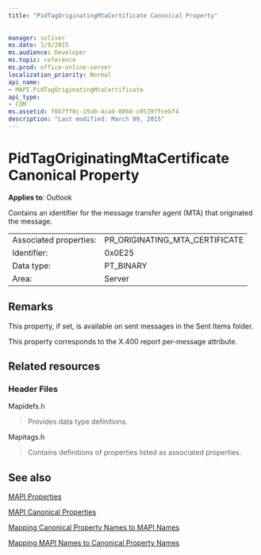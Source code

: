 ```yaml
---
title: "PidTagOriginatingMtaCertificate Canonical Property"
 
 
manager: soliver
ms.date: 3/9/2015
ms.audience: Developer
ms.topic: reference
ms.prod: office-online-server
localization_priority: Normal
api_name:
- MAPI.PidTagOriginatingMtaCertificate
api_type:
- COM
ms.assetid: f6b7ff0c-19a0-4cad-8868-c05397fcebf4
description: "Last modified: March 09, 2015"
---
```


# PidTagOriginatingMtaCertificate Canonical Property

  
  
**Applies to**: Outlook 
  
Contains an identifier for the message transfer agent (MTA) that originated the message.
  
|||
|:-----|:-----|
|Associated properties:  <br/> |PR_ORIGINATING_MTA_CERTIFICATE  <br/> |
|Identifier:  <br/> |0x0E25  <br/> |
|Data type:  <br/> |PT_BINARY  <br/> |
|Area:  <br/> |Server  <br/> |
   
## Remarks

This property, if set, is available on sent messages in the Sent Items folder.
  
This property corresponds to the X.400 report per-message attribute.
  
## Related resources

### Header Files

Mapidefs.h
  
> Provides data type definitions.
    
Mapitags.h
  
> Contains definitions of properties listed as associated properties.
    
## See also



[MAPI Properties](mapi-properties.md)
  
[MAPI Canonical Properties](mapi-canonical-properties.md)
  
[Mapping Canonical Property Names to MAPI Names](mapping-canonical-property-names-to-mapi-names.md)
  
[Mapping MAPI Names to Canonical Property Names](mapping-mapi-names-to-canonical-property-names.md)

